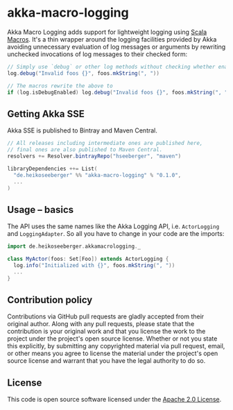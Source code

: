 # akka-macro-logging #

Akka Macro Logging adds support for lightweight logging using [Scala Macros](http://scalamacros.org). It's a thin
wrapper around the logging facilities provided by Akka avoiding unnecessary evaluation of log messages or arguments by
rewriting unchecked invocations of log messages to their checked form:

``` scala
// Simply use `debug` or other log methods without checking whether enabled
log.debug("Invalid foos {}", foos.mkString(", "))

// The macros rewrite the above to
if (log.isDebugEnabled) log.debug("Invalid foos {}", foos.mkString(", "))
```

## Getting Akka SSE

Akka SSE is published to Bintray and Maven Central.

``` scala
// All releases including intermediate ones are published here,
// final ones are also published to Maven Central.
resolvers += Resolver.bintrayRepo("hseeberger", "maven")

libraryDependencies ++= List(
  "de.heikoseeberger" %% "akka-macro-logging" % "0.1.0",
  ...
)
```

## Usage – basics

The API uses the same names like the Akka Logging API, i.e. `ActorLogging` and `LoggingAdapter`. So all you have to
change in your code are the imports:

``` scala
import de.heikoseeberger.akkamacrologging._

class MyActor(foos: Set[Foo]) extends ActorLogging {
  log.info("Initialized with {}", foos.mkString(", "))
  ...
}
```

## Contribution policy ##

Contributions via GitHub pull requests are gladly accepted from their original author. Along with any pull requests, please state that the contribution is your original work and that you license the work to the project under the project's open source license. Whether or not you state this explicitly, by submitting any copyrighted material via pull request, email, or other means you agree to license the material under the project's open source license and warrant that you have the legal authority to do so.

## License ##

This code is open source software licensed under the [Apache 2.0 License]("http://www.apache.org/licenses/LICENSE-2.0.html").
